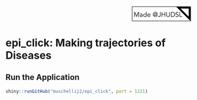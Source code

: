 <p align = 'right'>
  <a href = "http://jhudatascience.org/"> 
    <img src = "https://raw.githubusercontent.com/jhudsl/drawyourprior/master/WWW/jhu_logo.png" height=40 />
  </a>
</p>

# epi_click: Making trajectories of Diseases

## Run the Application

```r
shiny::runGitHub("muschellij2/epi_click", port = 1221)
```
